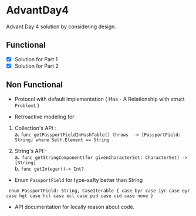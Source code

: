 # AdvantDay4
Advant Day 4 solution by considering design.

## Functional
- [x]  Solution for Part 1
- [x]  Solution for Part 2

## Non Functional
-  Protocol with default implementation ( Has - A Relationship with struct `Problem1` )

-  Retroactive modeling for  <br />
1. Collection's API : <br />
  a. `func getPassportFieldInHashTable() throws  -> [PassportField: String] where Self.Element == String`
  
2. String's API:- <br />
  a.` func getStringComponent(for givenCharacterSet: CharacterSet) -> [String]` <br />
  b. `func getInteger()-> Int?` <br />
  
-  Enum `PassportField` for type-safty better than String 

` enum PassportField: String, CaseIterable {
     case byr
     case iyr
     case eyr
     case hgt
     case hcl
     case ecl
     case pid
     case cid
     case none
 }`
 
-  API documentation for locally reason about code. 

